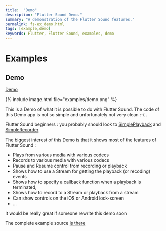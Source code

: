 ```yaml
---
title:  "Demo"
description: "Flutter Sound Demo."
summary: "A demonstration of the Flutter Sound features."
permalink: fs-ex_demo.html
tags: [example,demo]
keywords: Flutter, Flutter Sound, examples, demo
---
```

# Examples


## Demo

[Demo](https://github.com/dooboolab/flutter_sound/blob/master/flutter_sound/example/lib/demo/demo.dart)

{% include image.html file="examples/demo.png" %}

This is a Demo of what it is possible to do with Flutter Sound. The code of this Demo app is not so simple and unfortunately not very clean :-\( .

Flutter Sound beginners : you probably should look to [SimplePlayback](./#simpleplayback) and [SimpleRecorder](./#simplerecorder)

The biggest interest of this Demo is that it shows most of the features of Flutter Sound :

* Plays from various media with various codecs
* Records to various media with various codecs
* Pause and Resume control from recording or playback
* Shows how to use a Stream for getting the playback \(or recoding\) events
* Shows how to specify a callback function when a playback is terminated,
* Shows how to record to a Stream or playback from a stream
* Can show controls on the iOS or Android lock-screen
* ...

It would be really great if someone rewrite this demo soon

The complete example source [is there](https://github.com/dooboolab/flutter_sound/blob/master/flutter_sound/example/lib/demo/demo.dart)
